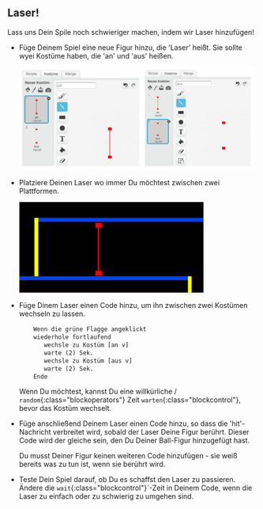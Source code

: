 ## Laser!

Lass uns Dein Spile noch schwieriger machen, indem wir Laser hinzufügen!

+ Füge Deinem Spiel eine neue Figur hinzu, die 'Laser' heißt. Sie sollte wyei Kostüme haben, die 'an' und 'aus' heißen.

	![screenshot](images/dodge-lasers-costume.png)

+ Platziere Deinen Laser wo immer Du möchtest zwischen zwei Plattformen.

	![screenshot](images/dodge-lasers-position.png)

+ Füge Dinem Laser einen Code hinzu, um ihn zwischen zwei Kostümen wechseln zu lassen.

	```blocks
		Wenn die grüne Flagge angeklickt
		wiederhole fortlaufend
		   wechsle zu Kostüm [an v]
		   warte (2) Sek.
		   wechsle zu Kostüm [aus v]
		   warte (2) Sek.
		Ende
	```

	Wenn Du möchtest, kannst Du eine willkürliche / `random`{:class="blockoperators"} Zeit `warten`{:class="blockcontrol"}, bevor das Kostüm wechselt.

+ Füge anschließend Deinem Laser einen Code hinzu, so dass die 'hit'-Nachricht verbreitet wird, sobald der Laser Deine Figur berührt. Dieser Code wird der gleiche sein, den Du Deiner Ball-Figur hinzugefügt hast.

	Du musst Deiner Figur keinen weiteren Code hinzufügen - sie weiß bereits was zu tun ist, wenn sie berührt wird.

+ Teste Dein Spiel darauf, ob Du es schaffst den Laser zu passieren. Ändere die `wait`{:class="blockcontrol"}´-Zeit in Deinem Code, wenn die Laser zu einfach oder zu schwierig zu umgehen sind.


